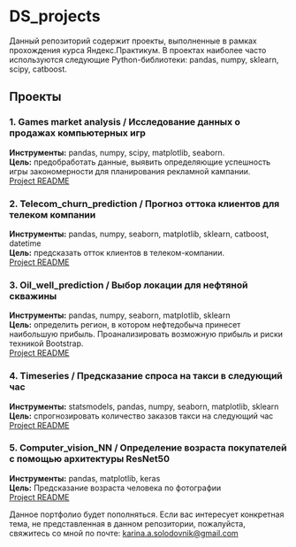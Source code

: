 # DS_projects

Данный репозиторий содержит проекты, выполненные в рамках прохождения курса Яндекс.Практикум.
В проектах наиболее часто используются следующие Python-библиотеки: pandas, numpy, sklearn, scipy, catboost.

## Проекты

### 1. Games market analysis / Исследование данных о продажах компьютерных игр
**Инструменты:** pandas, numpy, scipy, matplotlib, seaborn.  
**Цель:** предобработать данные, выявить определяющие успешность игры закономерности для планирования рекламной кампании.  
[Project README](https://github.com/winooze/DS_projects/blob/main/1.%20Games_market_analysis/README.md)

### 2. Telecom_churn_prediction / Прогноз оттока клиентов для телеком компании
**Инструменты:** pandas, numpy, seaborn, matplotlib, sklearn, catboost, datetime  
**Цель:** предсказать отток клиентов в телеком-компании.  
[Project README](https://github.com/winooze/DS_projects/blob/main/2.%20Telecom_churn_prediction/README.md)  

### 3. Oil_well_prediction / Выбор локации для нефтяной скважины
**Инструменты:** pandas, numpy, seaborn, matplotlib, sklearn  
**Цель:** определить регион, в котором нефтедобыча принесет наибольшую прибыль. Проанализировать возможную прибыль и риски техникой Bootstrap.  
[Project README](https://github.com/winooze/DS_projects/blob/main/3.%20Oil_well_prediction/README.md)  

### 4. Timeseries / Предсказание спроса на такси в следующий час 
**Инструменты:** statsmodels, pandas, numpy, seaborn, matplotlib, sklearn  
**Цель:** спрогнозировать количество заказов такси на следующий час  
[Project README](https://github.com/winooze/DS_projects/blob/main/4.%20Timeseries/README.md)

### 5. Computer_vision_NN / Определение возраста покупателей c помощью архитектуры ResNet50
**Инструменты:** pandas, matplotlib, keras  
**Цель:** Предсказание возраста человека по фотографии  
[Project README](https://github.com/winooze/DS_projects/blob/main/5.%20Computer_vision_NN/README.md)

Данное портфолио будет пополняться. Если вас интересует конкретная тема, не представленная в данном репозитории, пожалуйста, свяжитесь со мной по почте: karina.a.solodovnik@gmail.com

